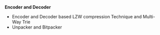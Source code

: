 **Encoder and Decoder**

 - Encoder and Decoder based LZW compression Technique and Multi-Way Trie
 - Unpacker and Bitpacker
 
 
